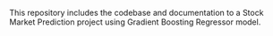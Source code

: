 This repository includes the codebase and documentation to a Stock Market Prediction project using Gradient Boosting Regressor model.
